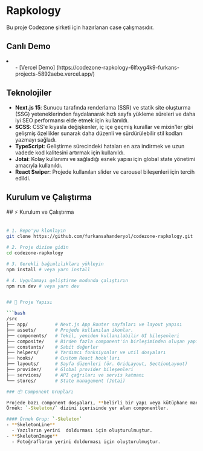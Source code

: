  <h1>Rapkology</h1>


<p>Bu proje Codezone şirketi için hazırlanan case çalışmasıdır.</p>

<h2>Canlı Demo</h2>
<li>
  <ul>- [Vercel Demo] (https://codezone-rapkology-6lfxyg4k9-furkans-projects-5892aebe.vercel.app/)</ul>
</li>


<h2>Teknolojiler</h2>
<ul>
  <li><b>Next.js 15</b>: Sunucu tarafında renderlama (SSR) ve statik site oluşturma (SSG) yeteneklerinden faydalanarak hızlı sayfa yükleme süreleri ve daha iyi SEO performansı elde etmek için kullanıldı.</li>
  <li><b>SCSS</b>: CSS'e kıyasla değişkenler, iç içe geçmiş kurallar ve mixin'ler gibi gelişmiş özellikler sunarak daha düzenli ve sürdürülebilir stil kodları yazmayı sağladı.</li>
  <li><b>TypeScript</b>: Geliştirme sürecindeki hataları en aza indirmek ve uzun vadede kod kalitesini artırmak için kullanıldı.</li>
  <li><b>Jotai</b>: Kolay kullanımı ve sağladığı esnek yapısı için global state yönetimi amacıyla kullanıldı.</li>
  <li><b>React Swiper</b>: Projede kullanılan slider ve carousel bileşenleri için tercih edildi.</li>
</ul>

<h2>Kurulum ve Çalıştırma</h2>
## ⚡ Kurulum ve Çalıştırma

```bash

# 1. Repo'yu klonlayın
git clone https://github.com/furkansahanderyol/codezone-rapkology.git

# 2. Proje dizine gidin
cd codezone-rapkology

# 3. Gerekli bağımlılıkları yükleyin
npm install # veya yarn install

# 4. Uygulamayı geliştirme modunda çalıştırın
npm run dev # veya yarn dev


## 📂 Proje Yapısı

```bash
/src
├── app/          # Next.js App Router sayfaları ve layout yapısı
├── assets/       # Projede kullanılan ikonlar. 
├── components/   # Tekil, yeniden kullanılabilir UI bileşenleri
├── composite/    # Birden fazla component'in birleşiminden oluşan yapılar
├── constants/    # Sabit değerler 
├── helpers/      # Yardımcı fonksiyonlar ve util dosyaları
├── hooks/        # Custom React hook'ları
├── layouts/      # Sayfa düzenleri (ör. GridLayout, SectionLayout)
├── provider/     # Global provider bileşenleri
├── services/     # API çağrıları ve servis katmanı
└── stores/       # State management (Jotai)

### 📦 Component Grupları

Projede bazı component dosyaları, **belirli bir yapı veya kütüphane mantığıyla birlikte çalışacak şekilde gruplanmıştır**.  
Örnek: `-Skeleton/` dizini içerisinde yer alan componentler.

#### Örnek Grup: `-Skeleton`
- **SkeletonLine**  
  - Yazıların yerini  doldurması için oluşturulmuştur.
- **SkeletonImage**  
  - Fotoğrafların yerini doldurması için oluşturulmuştur.




